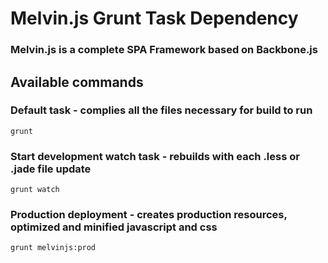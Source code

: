 # Melvin.js Grunt Task Dependency #
### Melvin.js is a complete SPA Framework based on Backbone.js ###
## Available commands
### Default task - complies all the files necessary for build to run
```
grunt
```
### Start development watch task - rebuilds with each .less or .jade file update
```
grunt watch
```
### Production deployment - creates production resources, optimized and minified javascript and css
```
grunt melvinjs:prod
```
